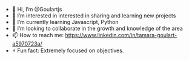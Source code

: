 - 👋 Hi, I’m @Goulartjs
- 👀 I’m interested in interested in sharing and learning new projects
- 🌱 I’m currently learning Javascript, Python
- 💞️ I’m looking to collaborate in the growth and knowledge of the area
- 📫 How to reach me: https://www.linkedin.com/in/tamara-goulart-a5970723a/
- ⚡ Fun fact: Extremely focused on objectives.

<!---
Goulartjs/Goulartjs is a ✨ special ✨ repository because its `README.md` (this file) appears on your GitHub profile.
You can click the Preview link to take a look at your changes.
--->
